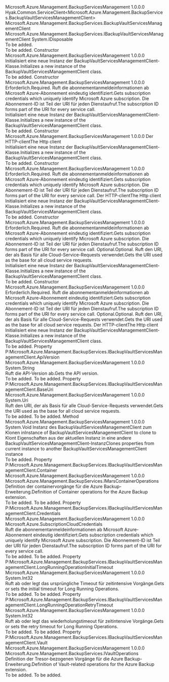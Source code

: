 <Type Name="BackupVaultServicesManagementClient" FullName="Microsoft.Azure.Management.BackupServices.BackupVaultServicesManagementClient">
  <TypeSignature Language="C#" Value="public class BackupVaultServicesManagementClient : Hyak.Common.ServiceClient&lt;Microsoft.Azure.Management.BackupServices.BackupVaultServicesManagementClient&gt;, IDisposable, Microsoft.Azure.Management.BackupServices.IBackupVaultServicesManagementClient" />
  <TypeSignature Language="ILAsm" Value=".class public auto ansi beforefieldinit BackupVaultServicesManagementClient extends Hyak.Common.ServiceClient`1&lt;class Microsoft.Azure.Management.BackupServices.BackupVaultServicesManagementClient&gt; implements class Microsoft.Azure.Management.BackupServices.IBackupVaultServicesManagementClient, class System.IDisposable" />
  <TypeSignature Language="DocId" Value="T:Microsoft.Azure.Management.BackupServices.BackupVaultServicesManagementClient" />
  <TypeSignature Language="VB.NET" Value="Public Class BackupVaultServicesManagementClient&#xA;Inherits ServiceClient(Of BackupVaultServicesManagementClient)&#xA;Implements IBackupVaultServicesManagementClient, IDisposable" />
  <TypeSignature Language="F#" Value="type BackupVaultServicesManagementClient = class&#xA;    inherit ServiceClient&lt;BackupVaultServicesManagementClient&gt;&#xA;    interface IBackupVaultServicesManagementClient&#xA;    interface IDisposable" />
  <AssemblyInfo>
    <AssemblyName>Microsoft.Azure.Management.BackupServicesManagement</AssemblyName>
    <AssemblyVersion>1.0.0.0</AssemblyVersion>
  </AssemblyInfo>
  <Base>
    <BaseTypeName>Hyak.Common.ServiceClient&lt;Microsoft.Azure.Management.BackupServices.BackupVaultServicesManagementClient&gt;</BaseTypeName>
    <BaseTypeArguments>
      <BaseTypeArgument TypeParamName="!0">Microsoft.Azure.Management.BackupServices.BackupVaultServicesManagementClient</BaseTypeArgument>
    </BaseTypeArguments>
  </Base>
  <Interfaces>
    <Interface>
      <InterfaceName>Microsoft.Azure.Management.BackupServices.IBackupVaultServicesManagementClient</InterfaceName>
    </Interface>
    <Interface>
      <InterfaceName>System.IDisposable</InterfaceName>
    </Interface>
  </Interfaces>
  <Docs>
    <summary>To be added.</summary>
    <remarks>To be added.</remarks>
  </Docs>
  <Members>
    <Member MemberName=".ctor">
      <MemberSignature Language="C#" Value="public BackupVaultServicesManagementClient ();" />
      <MemberSignature Language="ILAsm" Value=".method public hidebysig specialname rtspecialname instance void .ctor() cil managed" />
      <MemberSignature Language="DocId" Value="M:Microsoft.Azure.Management.BackupServices.BackupVaultServicesManagementClient.#ctor" />
      <MemberSignature Language="VB.NET" Value="Public Sub New ()" />
      <MemberType>Constructor</MemberType>
      <AssemblyInfo>
        <AssemblyName>Microsoft.Azure.Management.BackupServicesManagement</AssemblyName>
        <AssemblyVersion>1.0.0.0</AssemblyVersion>
      </AssemblyInfo>
      <Parameters />
      <Docs>
        <summary>
            <span data-ttu-id="30d0a-101">Initialisiert eine neue Instanz der BackupVaultServicesManagementClient-Klasse.</span><span class="sxs-lookup"><span data-stu-id="30d0a-101">Initializes a new instance of the BackupVaultServicesManagementClient class.</span></span>
            </summary>
        <remarks>To be added.</remarks>
      </Docs>
    </Member>
    <Member MemberName=".ctor">
      <MemberSignature Language="C#" Value="public BackupVaultServicesManagementClient (Microsoft.Azure.SubscriptionCloudCredentials credentials);" />
      <MemberSignature Language="ILAsm" Value=".method public hidebysig specialname rtspecialname instance void .ctor(class Microsoft.Azure.SubscriptionCloudCredentials credentials) cil managed" />
      <MemberSignature Language="DocId" Value="M:Microsoft.Azure.Management.BackupServices.BackupVaultServicesManagementClient.#ctor(Microsoft.Azure.SubscriptionCloudCredentials)" />
      <MemberSignature Language="VB.NET" Value="Public Sub New (credentials As SubscriptionCloudCredentials)" />
      <MemberSignature Language="F#" Value="new Microsoft.Azure.Management.BackupServices.BackupVaultServicesManagementClient : Microsoft.Azure.SubscriptionCloudCredentials -&gt; Microsoft.Azure.Management.BackupServices.BackupVaultServicesManagementClient" Usage="new Microsoft.Azure.Management.BackupServices.BackupVaultServicesManagementClient credentials" />
      <MemberType>Constructor</MemberType>
      <AssemblyInfo>
        <AssemblyName>Microsoft.Azure.Management.BackupServicesManagement</AssemblyName>
        <AssemblyVersion>1.0.0.0</AssemblyVersion>
      </AssemblyInfo>
      <Parameters>
        <Parameter Name="credentials" Type="Microsoft.Azure.SubscriptionCloudCredentials" />
      </Parameters>
      <Docs>
        <param name="credentials">
            <span data-ttu-id="30d0a-102">Erforderlich.</span><span class="sxs-lookup"><span data-stu-id="30d0a-102">Required.</span></span> <span data-ttu-id="30d0a-103">Ruft die abonnementanmeldeinformationen ab Microsoft Azure-Abonnement eindeutig identifiziert.</span><span class="sxs-lookup"><span data-stu-id="30d0a-103">Gets subscription credentials which uniquely identify Microsoft Azure subscription.</span></span> <span data-ttu-id="30d0a-104">Die Abonnement-ID ist Teil der URI für jeden Dienstaufruf.</span><span class="sxs-lookup"><span data-stu-id="30d0a-104">The subscription ID forms part of the URI for every service call.</span></span>
            </param>
        <summary>
            <span data-ttu-id="30d0a-105">Initialisiert eine neue Instanz der BackupVaultServicesManagementClient-Klasse.</span><span class="sxs-lookup"><span data-stu-id="30d0a-105">Initializes a new instance of the BackupVaultServicesManagementClient class.</span></span>
            </summary>
        <remarks>To be added.</remarks>
      </Docs>
    </Member>
    <Member MemberName=".ctor">
      <MemberSignature Language="C#" Value="public BackupVaultServicesManagementClient (System.Net.Http.HttpClient httpClient);" />
      <MemberSignature Language="ILAsm" Value=".method public hidebysig specialname rtspecialname instance void .ctor(class System.Net.Http.HttpClient httpClient) cil managed" />
      <MemberSignature Language="DocId" Value="M:Microsoft.Azure.Management.BackupServices.BackupVaultServicesManagementClient.#ctor(System.Net.Http.HttpClient)" />
      <MemberSignature Language="F#" Value="new Microsoft.Azure.Management.BackupServices.BackupVaultServicesManagementClient : System.Net.Http.HttpClient -&gt; Microsoft.Azure.Management.BackupServices.BackupVaultServicesManagementClient" Usage="new Microsoft.Azure.Management.BackupServices.BackupVaultServicesManagementClient httpClient" />
      <MemberType>Constructor</MemberType>
      <AssemblyInfo>
        <AssemblyName>Microsoft.Azure.Management.BackupServicesManagement</AssemblyName>
        <AssemblyVersion>1.0.0.0</AssemblyVersion>
      </AssemblyInfo>
      <Parameters>
        <Parameter Name="httpClient" Type="System.Net.Http.HttpClient" />
      </Parameters>
      <Docs>
        <param name="httpClient">
            <span data-ttu-id="30d0a-106">Der HTTP-client</span><span class="sxs-lookup"><span data-stu-id="30d0a-106">The Http client</span></span>
            </param>
        <summary>
            <span data-ttu-id="30d0a-107">Initialisiert eine neue Instanz der BackupVaultServicesManagementClient-Klasse.</span><span class="sxs-lookup"><span data-stu-id="30d0a-107">Initializes a new instance of the BackupVaultServicesManagementClient class.</span></span>
            </summary>
        <remarks>To be added.</remarks>
      </Docs>
    </Member>
    <Member MemberName=".ctor">
      <MemberSignature Language="C#" Value="public BackupVaultServicesManagementClient (Microsoft.Azure.SubscriptionCloudCredentials credentials, System.Net.Http.HttpClient httpClient);" />
      <MemberSignature Language="ILAsm" Value=".method public hidebysig specialname rtspecialname instance void .ctor(class Microsoft.Azure.SubscriptionCloudCredentials credentials, class System.Net.Http.HttpClient httpClient) cil managed" />
      <MemberSignature Language="DocId" Value="M:Microsoft.Azure.Management.BackupServices.BackupVaultServicesManagementClient.#ctor(Microsoft.Azure.SubscriptionCloudCredentials,System.Net.Http.HttpClient)" />
      <MemberSignature Language="F#" Value="new Microsoft.Azure.Management.BackupServices.BackupVaultServicesManagementClient : Microsoft.Azure.SubscriptionCloudCredentials * System.Net.Http.HttpClient -&gt; Microsoft.Azure.Management.BackupServices.BackupVaultServicesManagementClient" Usage="new Microsoft.Azure.Management.BackupServices.BackupVaultServicesManagementClient (credentials, httpClient)" />
      <MemberType>Constructor</MemberType>
      <AssemblyInfo>
        <AssemblyName>Microsoft.Azure.Management.BackupServicesManagement</AssemblyName>
        <AssemblyVersion>1.0.0.0</AssemblyVersion>
      </AssemblyInfo>
      <Parameters>
        <Parameter Name="credentials" Type="Microsoft.Azure.SubscriptionCloudCredentials" />
        <Parameter Name="httpClient" Type="System.Net.Http.HttpClient" />
      </Parameters>
      <Docs>
        <param name="credentials">
            <span data-ttu-id="30d0a-108">Erforderlich.</span><span class="sxs-lookup"><span data-stu-id="30d0a-108">Required.</span></span> <span data-ttu-id="30d0a-109">Ruft die abonnementanmeldeinformationen ab Microsoft Azure-Abonnement eindeutig identifiziert.</span><span class="sxs-lookup"><span data-stu-id="30d0a-109">Gets subscription credentials which uniquely identify Microsoft Azure subscription.</span></span> <span data-ttu-id="30d0a-110">Die Abonnement-ID ist Teil der URI für jeden Dienstaufruf.</span><span class="sxs-lookup"><span data-stu-id="30d0a-110">The subscription ID forms part of the URI for every service call.</span></span>
            </param>
        <param name="httpClient">
            <span data-ttu-id="30d0a-111">Der HTTP-client</span><span class="sxs-lookup"><span data-stu-id="30d0a-111">The Http client</span></span>
            </param>
        <summary>
            <span data-ttu-id="30d0a-112">Initialisiert eine neue Instanz der BackupVaultServicesManagementClient-Klasse.</span><span class="sxs-lookup"><span data-stu-id="30d0a-112">Initializes a new instance of the BackupVaultServicesManagementClient class.</span></span>
            </summary>
        <remarks>To be added.</remarks>
      </Docs>
    </Member>
    <Member MemberName=".ctor">
      <MemberSignature Language="C#" Value="public BackupVaultServicesManagementClient (Microsoft.Azure.SubscriptionCloudCredentials credentials, Uri baseUri);" />
      <MemberSignature Language="ILAsm" Value=".method public hidebysig specialname rtspecialname instance void .ctor(class Microsoft.Azure.SubscriptionCloudCredentials credentials, class System.Uri baseUri) cil managed" />
      <MemberSignature Language="DocId" Value="M:Microsoft.Azure.Management.BackupServices.BackupVaultServicesManagementClient.#ctor(Microsoft.Azure.SubscriptionCloudCredentials,System.Uri)" />
      <MemberSignature Language="VB.NET" Value="Public Sub New (credentials As SubscriptionCloudCredentials, baseUri As Uri)" />
      <MemberSignature Language="F#" Value="new Microsoft.Azure.Management.BackupServices.BackupVaultServicesManagementClient : Microsoft.Azure.SubscriptionCloudCredentials * Uri -&gt; Microsoft.Azure.Management.BackupServices.BackupVaultServicesManagementClient" Usage="new Microsoft.Azure.Management.BackupServices.BackupVaultServicesManagementClient (credentials, baseUri)" />
      <MemberType>Constructor</MemberType>
      <AssemblyInfo>
        <AssemblyName>Microsoft.Azure.Management.BackupServicesManagement</AssemblyName>
        <AssemblyVersion>1.0.0.0</AssemblyVersion>
      </AssemblyInfo>
      <Parameters>
        <Parameter Name="credentials" Type="Microsoft.Azure.SubscriptionCloudCredentials" />
        <Parameter Name="baseUri" Type="System.Uri" />
      </Parameters>
      <Docs>
        <param name="credentials">
            <span data-ttu-id="30d0a-113">Erforderlich.</span><span class="sxs-lookup"><span data-stu-id="30d0a-113">Required.</span></span> <span data-ttu-id="30d0a-114">Ruft die abonnementanmeldeinformationen ab Microsoft Azure-Abonnement eindeutig identifiziert.</span><span class="sxs-lookup"><span data-stu-id="30d0a-114">Gets subscription credentials which uniquely identify Microsoft Azure subscription.</span></span> <span data-ttu-id="30d0a-115">Die Abonnement-ID ist Teil der URI für jeden Dienstaufruf.</span><span class="sxs-lookup"><span data-stu-id="30d0a-115">The subscription ID forms part of the URI for every service call.</span></span>
            </param>
        <param name="baseUri">
            <span data-ttu-id="30d0a-116">Optional.</span><span class="sxs-lookup"><span data-stu-id="30d0a-116">Optional.</span></span> <span data-ttu-id="30d0a-117">Ruft den URI, der als Basis für alle Cloud-Service-Requests verwendet.</span><span class="sxs-lookup"><span data-stu-id="30d0a-117">Gets the URI used as the base for all cloud service requests.</span></span>
            </param>
        <summary>
            <span data-ttu-id="30d0a-118">Initialisiert eine neue Instanz der BackupVaultServicesManagementClient-Klasse.</span><span class="sxs-lookup"><span data-stu-id="30d0a-118">Initializes a new instance of the BackupVaultServicesManagementClient class.</span></span>
            </summary>
        <remarks>To be added.</remarks>
      </Docs>
    </Member>
    <Member MemberName=".ctor">
      <MemberSignature Language="C#" Value="public BackupVaultServicesManagementClient (Microsoft.Azure.SubscriptionCloudCredentials credentials, Uri baseUri, System.Net.Http.HttpClient httpClient);" />
      <MemberSignature Language="ILAsm" Value=".method public hidebysig specialname rtspecialname instance void .ctor(class Microsoft.Azure.SubscriptionCloudCredentials credentials, class System.Uri baseUri, class System.Net.Http.HttpClient httpClient) cil managed" />
      <MemberSignature Language="DocId" Value="M:Microsoft.Azure.Management.BackupServices.BackupVaultServicesManagementClient.#ctor(Microsoft.Azure.SubscriptionCloudCredentials,System.Uri,System.Net.Http.HttpClient)" />
      <MemberSignature Language="F#" Value="new Microsoft.Azure.Management.BackupServices.BackupVaultServicesManagementClient : Microsoft.Azure.SubscriptionCloudCredentials * Uri * System.Net.Http.HttpClient -&gt; Microsoft.Azure.Management.BackupServices.BackupVaultServicesManagementClient" Usage="new Microsoft.Azure.Management.BackupServices.BackupVaultServicesManagementClient (credentials, baseUri, httpClient)" />
      <MemberType>Constructor</MemberType>
      <AssemblyInfo>
        <AssemblyName>Microsoft.Azure.Management.BackupServicesManagement</AssemblyName>
        <AssemblyVersion>1.0.0.0</AssemblyVersion>
      </AssemblyInfo>
      <Parameters>
        <Parameter Name="credentials" Type="Microsoft.Azure.SubscriptionCloudCredentials" />
        <Parameter Name="baseUri" Type="System.Uri" />
        <Parameter Name="httpClient" Type="System.Net.Http.HttpClient" />
      </Parameters>
      <Docs>
        <param name="credentials">
            <span data-ttu-id="30d0a-119">Erforderlich.</span><span class="sxs-lookup"><span data-stu-id="30d0a-119">Required.</span></span> <span data-ttu-id="30d0a-120">Ruft die abonnementanmeldeinformationen ab Microsoft Azure-Abonnement eindeutig identifiziert.</span><span class="sxs-lookup"><span data-stu-id="30d0a-120">Gets subscription credentials which uniquely identify Microsoft Azure subscription.</span></span> <span data-ttu-id="30d0a-121">Die Abonnement-ID ist Teil der URI für jeden Dienstaufruf.</span><span class="sxs-lookup"><span data-stu-id="30d0a-121">The subscription ID forms part of the URI for every service call.</span></span>
            </param>
        <param name="baseUri">
            <span data-ttu-id="30d0a-122">Optional.</span><span class="sxs-lookup"><span data-stu-id="30d0a-122">Optional.</span></span> <span data-ttu-id="30d0a-123">Ruft den URI, der als Basis für alle Cloud-Service-Requests verwendet.</span><span class="sxs-lookup"><span data-stu-id="30d0a-123">Gets the URI used as the base for all cloud service requests.</span></span>
            </param>
        <param name="httpClient">
            <span data-ttu-id="30d0a-124">Der HTTP-client</span><span class="sxs-lookup"><span data-stu-id="30d0a-124">The Http client</span></span>
            </param>
        <summary>
            <span data-ttu-id="30d0a-125">Initialisiert eine neue Instanz der BackupVaultServicesManagementClient-Klasse.</span><span class="sxs-lookup"><span data-stu-id="30d0a-125">Initializes a new instance of the BackupVaultServicesManagementClient class.</span></span>
            </summary>
        <remarks>To be added.</remarks>
      </Docs>
    </Member>
    <Member MemberName="ApiVersion">
      <MemberSignature Language="C#" Value="public string ApiVersion { get; }" />
      <MemberSignature Language="ILAsm" Value=".property instance string ApiVersion" />
      <MemberSignature Language="DocId" Value="P:Microsoft.Azure.Management.BackupServices.BackupVaultServicesManagementClient.ApiVersion" />
      <MemberSignature Language="VB.NET" Value="Public ReadOnly Property ApiVersion As String" />
      <MemberSignature Language="F#" Value="member this.ApiVersion : string" Usage="Microsoft.Azure.Management.BackupServices.BackupVaultServicesManagementClient.ApiVersion" />
      <MemberType>Property</MemberType>
      <Implements>
        <InterfaceMember>P:Microsoft.Azure.Management.BackupServices.IBackupVaultServicesManagementClient.ApiVersion</InterfaceMember>
      </Implements>
      <AssemblyInfo>
        <AssemblyName>Microsoft.Azure.Management.BackupServicesManagement</AssemblyName>
        <AssemblyVersion>1.0.0.0</AssemblyVersion>
      </AssemblyInfo>
      <ReturnValue>
        <ReturnType>System.String</ReturnType>
      </ReturnValue>
      <Docs>
        <summary>
            <span data-ttu-id="30d0a-126">Ruft die API-Version ab.</span><span class="sxs-lookup"><span data-stu-id="30d0a-126">Gets the API version.</span></span>
            </summary>
        <value>To be added.</value>
        <remarks>To be added.</remarks>
      </Docs>
    </Member>
    <Member MemberName="BaseUri">
      <MemberSignature Language="C#" Value="public Uri BaseUri { get; }" />
      <MemberSignature Language="ILAsm" Value=".property instance class System.Uri BaseUri" />
      <MemberSignature Language="DocId" Value="P:Microsoft.Azure.Management.BackupServices.BackupVaultServicesManagementClient.BaseUri" />
      <MemberSignature Language="VB.NET" Value="Public ReadOnly Property BaseUri As Uri" />
      <MemberSignature Language="F#" Value="member this.BaseUri : Uri" Usage="Microsoft.Azure.Management.BackupServices.BackupVaultServicesManagementClient.BaseUri" />
      <MemberType>Property</MemberType>
      <Implements>
        <InterfaceMember>P:Microsoft.Azure.Management.BackupServices.IBackupVaultServicesManagementClient.BaseUri</InterfaceMember>
      </Implements>
      <AssemblyInfo>
        <AssemblyName>Microsoft.Azure.Management.BackupServicesManagement</AssemblyName>
        <AssemblyVersion>1.0.0.0</AssemblyVersion>
      </AssemblyInfo>
      <ReturnValue>
        <ReturnType>System.Uri</ReturnType>
      </ReturnValue>
      <Docs>
        <summary>
            <span data-ttu-id="30d0a-127">Ruft den URI, der als Basis für alle Cloud-Service-Requests verwendet.</span><span class="sxs-lookup"><span data-stu-id="30d0a-127">Gets the URI used as the base for all cloud service requests.</span></span>
            </summary>
        <value>To be added.</value>
        <remarks>To be added.</remarks>
      </Docs>
    </Member>
    <Member MemberName="Clone">
      <MemberSignature Language="C#" Value="protected override void Clone (Hyak.Common.ServiceClient&lt;Microsoft.Azure.Management.BackupServices.BackupVaultServicesManagementClient&gt; client);" />
      <MemberSignature Language="ILAsm" Value=".method familyhidebysig virtual instance void Clone(class Hyak.Common.ServiceClient`1&lt;class Microsoft.Azure.Management.BackupServices.BackupVaultServicesManagementClient&gt; client) cil managed" />
      <MemberSignature Language="DocId" Value="M:Microsoft.Azure.Management.BackupServices.BackupVaultServicesManagementClient.Clone(Hyak.Common.ServiceClient{Microsoft.Azure.Management.BackupServices.BackupVaultServicesManagementClient})" />
      <MemberSignature Language="VB.NET" Value="Protected Overrides Sub Clone (client As ServiceClient(Of BackupVaultServicesManagementClient))" />
      <MemberSignature Language="F#" Value="override this.Clone : Hyak.Common.ServiceClient&lt;Microsoft.Azure.Management.BackupServices.BackupVaultServicesManagementClient&gt; -&gt; unit" Usage="backupVaultServicesManagementClient.Clone client" />
      <MemberType>Method</MemberType>
      <AssemblyInfo>
        <AssemblyName>Microsoft.Azure.Management.BackupServicesManagement</AssemblyName>
        <AssemblyVersion>1.0.0.0</AssemblyVersion>
      </AssemblyInfo>
      <ReturnValue>
        <ReturnType>System.Void</ReturnType>
      </ReturnValue>
      <Parameters>
        <Parameter Name="client" Type="Hyak.Common.ServiceClient&lt;Microsoft.Azure.Management.BackupServices.BackupVaultServicesManagementClient&gt;" />
      </Parameters>
      <Docs>
        <param name="client">
            <span data-ttu-id="30d0a-128">Instanz des BackupVaultServicesManagementClient zum Klonen in</span><span class="sxs-lookup"><span data-stu-id="30d0a-128">Instance of BackupVaultServicesManagementClient to clone to</span></span>
            </param>
        <summary>
            <span data-ttu-id="30d0a-129">Klont Eigenschaften aus der aktuellen Instanz in eine andere BackupVaultServicesManagementClient-Instanz</span><span class="sxs-lookup"><span data-stu-id="30d0a-129">Clones properties from current instance to another BackupVaultServicesManagementClient instance</span></span>
            </summary>
        <remarks>To be added.</remarks>
      </Docs>
    </Member>
    <Member MemberName="Container">
      <MemberSignature Language="C#" Value="public virtual Microsoft.Azure.Management.BackupServices.IMarsContainerOperations Container { get; }" />
      <MemberSignature Language="ILAsm" Value=".property instance class Microsoft.Azure.Management.BackupServices.IMarsContainerOperations Container" />
      <MemberSignature Language="DocId" Value="P:Microsoft.Azure.Management.BackupServices.BackupVaultServicesManagementClient.Container" />
      <MemberSignature Language="VB.NET" Value="Public Overridable ReadOnly Property Container As IMarsContainerOperations" />
      <MemberSignature Language="F#" Value="member this.Container : Microsoft.Azure.Management.BackupServices.IMarsContainerOperations" Usage="Microsoft.Azure.Management.BackupServices.BackupVaultServicesManagementClient.Container" />
      <MemberType>Property</MemberType>
      <Implements>
        <InterfaceMember>P:Microsoft.Azure.Management.BackupServices.IBackupVaultServicesManagementClient.Container</InterfaceMember>
      </Implements>
      <AssemblyInfo>
        <AssemblyName>Microsoft.Azure.Management.BackupServicesManagement</AssemblyName>
        <AssemblyVersion>1.0.0.0</AssemblyVersion>
      </AssemblyInfo>
      <ReturnValue>
        <ReturnType>Microsoft.Azure.Management.BackupServices.IMarsContainerOperations</ReturnType>
      </ReturnValue>
      <Docs>
        <summary>
            <span data-ttu-id="30d0a-130">Definition der containervorgänge für die Azure Backup-Erweiterung.</span><span class="sxs-lookup"><span data-stu-id="30d0a-130">Definition of Container operations for the Azure Backup extension.</span></span>
            </summary>
        <value>To be added.</value>
        <remarks>To be added.</remarks>
      </Docs>
    </Member>
    <Member MemberName="Credentials">
      <MemberSignature Language="C#" Value="public Microsoft.Azure.SubscriptionCloudCredentials Credentials { get; }" />
      <MemberSignature Language="ILAsm" Value=".property instance class Microsoft.Azure.SubscriptionCloudCredentials Credentials" />
      <MemberSignature Language="DocId" Value="P:Microsoft.Azure.Management.BackupServices.BackupVaultServicesManagementClient.Credentials" />
      <MemberSignature Language="VB.NET" Value="Public ReadOnly Property Credentials As SubscriptionCloudCredentials" />
      <MemberSignature Language="F#" Value="member this.Credentials : Microsoft.Azure.SubscriptionCloudCredentials" Usage="Microsoft.Azure.Management.BackupServices.BackupVaultServicesManagementClient.Credentials" />
      <MemberType>Property</MemberType>
      <Implements>
        <InterfaceMember>P:Microsoft.Azure.Management.BackupServices.IBackupVaultServicesManagementClient.Credentials</InterfaceMember>
      </Implements>
      <AssemblyInfo>
        <AssemblyName>Microsoft.Azure.Management.BackupServicesManagement</AssemblyName>
        <AssemblyVersion>1.0.0.0</AssemblyVersion>
      </AssemblyInfo>
      <ReturnValue>
        <ReturnType>Microsoft.Azure.SubscriptionCloudCredentials</ReturnType>
      </ReturnValue>
      <Docs>
        <summary>
            <span data-ttu-id="30d0a-131">Ruft die abonnementanmeldeinformationen ab Microsoft Azure-Abonnement eindeutig identifiziert.</span><span class="sxs-lookup"><span data-stu-id="30d0a-131">Gets subscription credentials which uniquely identify Microsoft Azure subscription.</span></span> <span data-ttu-id="30d0a-132">Die Abonnement-ID ist Teil der URI für jeden Dienstaufruf.</span><span class="sxs-lookup"><span data-stu-id="30d0a-132">The subscription ID forms part of the URI for every service call.</span></span>
            </summary>
        <value>To be added.</value>
        <remarks>To be added.</remarks>
      </Docs>
    </Member>
    <Member MemberName="LongRunningOperationInitialTimeout">
      <MemberSignature Language="C#" Value="public int LongRunningOperationInitialTimeout { get; set; }" />
      <MemberSignature Language="ILAsm" Value=".property instance int32 LongRunningOperationInitialTimeout" />
      <MemberSignature Language="DocId" Value="P:Microsoft.Azure.Management.BackupServices.BackupVaultServicesManagementClient.LongRunningOperationInitialTimeout" />
      <MemberSignature Language="VB.NET" Value="Public Property LongRunningOperationInitialTimeout As Integer" />
      <MemberSignature Language="F#" Value="member this.LongRunningOperationInitialTimeout : int with get, set" Usage="Microsoft.Azure.Management.BackupServices.BackupVaultServicesManagementClient.LongRunningOperationInitialTimeout" />
      <MemberType>Property</MemberType>
      <Implements>
        <InterfaceMember>P:Microsoft.Azure.Management.BackupServices.IBackupVaultServicesManagementClient.LongRunningOperationInitialTimeout</InterfaceMember>
      </Implements>
      <AssemblyInfo>
        <AssemblyName>Microsoft.Azure.Management.BackupServicesManagement</AssemblyName>
        <AssemblyVersion>1.0.0.0</AssemblyVersion>
      </AssemblyInfo>
      <ReturnValue>
        <ReturnType>System.Int32</ReturnType>
      </ReturnValue>
      <Docs>
        <summary>
            <span data-ttu-id="30d0a-133">Ruft ab oder legt das ursprüngliche Timeout für zeitintensive Vorgänge.</span><span class="sxs-lookup"><span data-stu-id="30d0a-133">Gets or sets the initial timeout for Long Running Operations.</span></span>
            </summary>
        <value>To be added.</value>
        <remarks>To be added.</remarks>
      </Docs>
    </Member>
    <Member MemberName="LongRunningOperationRetryTimeout">
      <MemberSignature Language="C#" Value="public int LongRunningOperationRetryTimeout { get; set; }" />
      <MemberSignature Language="ILAsm" Value=".property instance int32 LongRunningOperationRetryTimeout" />
      <MemberSignature Language="DocId" Value="P:Microsoft.Azure.Management.BackupServices.BackupVaultServicesManagementClient.LongRunningOperationRetryTimeout" />
      <MemberSignature Language="VB.NET" Value="Public Property LongRunningOperationRetryTimeout As Integer" />
      <MemberSignature Language="F#" Value="member this.LongRunningOperationRetryTimeout : int with get, set" Usage="Microsoft.Azure.Management.BackupServices.BackupVaultServicesManagementClient.LongRunningOperationRetryTimeout" />
      <MemberType>Property</MemberType>
      <Implements>
        <InterfaceMember>P:Microsoft.Azure.Management.BackupServices.IBackupVaultServicesManagementClient.LongRunningOperationRetryTimeout</InterfaceMember>
      </Implements>
      <AssemblyInfo>
        <AssemblyName>Microsoft.Azure.Management.BackupServicesManagement</AssemblyName>
        <AssemblyVersion>1.0.0.0</AssemblyVersion>
      </AssemblyInfo>
      <ReturnValue>
        <ReturnType>System.Int32</ReturnType>
      </ReturnValue>
      <Docs>
        <summary>
            <span data-ttu-id="30d0a-134">Ruft ab oder legt das wiederholungstimeout für zeitintensive Vorgänge.</span><span class="sxs-lookup"><span data-stu-id="30d0a-134">Gets or sets the retry timeout for Long Running Operations.</span></span>
            </summary>
        <value>To be added.</value>
        <remarks>To be added.</remarks>
      </Docs>
    </Member>
    <Member MemberName="Vault">
      <MemberSignature Language="C#" Value="public virtual Microsoft.Azure.Management.BackupServices.IVaultOperations Vault { get; }" />
      <MemberSignature Language="ILAsm" Value=".property instance class Microsoft.Azure.Management.BackupServices.IVaultOperations Vault" />
      <MemberSignature Language="DocId" Value="P:Microsoft.Azure.Management.BackupServices.BackupVaultServicesManagementClient.Vault" />
      <MemberSignature Language="VB.NET" Value="Public Overridable ReadOnly Property Vault As IVaultOperations" />
      <MemberSignature Language="F#" Value="member this.Vault : Microsoft.Azure.Management.BackupServices.IVaultOperations" Usage="Microsoft.Azure.Management.BackupServices.BackupVaultServicesManagementClient.Vault" />
      <MemberType>Property</MemberType>
      <Implements>
        <InterfaceMember>P:Microsoft.Azure.Management.BackupServices.IBackupVaultServicesManagementClient.Vault</InterfaceMember>
      </Implements>
      <AssemblyInfo>
        <AssemblyName>Microsoft.Azure.Management.BackupServicesManagement</AssemblyName>
        <AssemblyVersion>1.0.0.0</AssemblyVersion>
      </AssemblyInfo>
      <ReturnValue>
        <ReturnType>Microsoft.Azure.Management.BackupServices.IVaultOperations</ReturnType>
      </ReturnValue>
      <Docs>
        <summary>
            <span data-ttu-id="30d0a-135">Definition der Tresor-bezogenen Vorgänge für die Azure Backup-Erweiterung.</span><span class="sxs-lookup"><span data-stu-id="30d0a-135">Definition of Vault-related operations for the Azure Backup extension.</span></span>
            </summary>
        <value>To be added.</value>
        <remarks>To be added.</remarks>
      </Docs>
    </Member>
  </Members>
</Type>